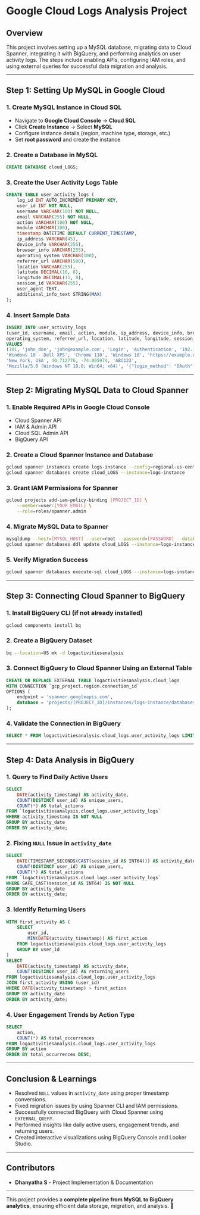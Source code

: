# **Google Cloud Logs Analysis Project**

## **Overview**
This project involves setting up a MySQL database, migrating data to Cloud Spanner, integrating it with BigQuery, and performing analytics on user activity logs. The steps include enabling APIs, configuring IAM roles, and using external queries for successful data migration and analysis.

---

## **Step 1: Setting Up MySQL in Google Cloud**

### **1. Create MySQL Instance in Cloud SQL**
- Navigate to **Google Cloud Console** → **Cloud SQL**
- Click **Create Instance** → Select **MySQL**
- Configure instance details (region, machine type, storage, etc.)
- Set **root password** and create the instance

### **2. Create a Database in MySQL**
```sql
CREATE DATABASE cloud_LOGS;
```

### **3. Create the User Activity Logs Table**
```sql
CREATE TABLE user_activity_logs (
    log_id INT AUTO_INCREMENT PRIMARY KEY,
    user_id INT NOT NULL,
    username VARCHAR(100) NOT NULL,
    email VARCHAR(255) NOT NULL,
    action VARCHAR(100) NOT NULL,
    module VARCHAR(100),
    timestamp DATETIME DEFAULT CURRENT_TIMESTAMP,
    ip_address VARCHAR(45),
    device_info VARCHAR(255),
    browser_info VARCHAR(255),
    operating_system VARCHAR(100),
    referrer_url VARCHAR(500),
    location VARCHAR(255),
    latitude DECIMAL(10, 8),
    longitude DECIMAL(11, 8),
    session_id VARCHAR(255),
    user_agent TEXT,
    additional_info_text STRING(MAX)
);
```

### **4. Insert Sample Data**
```sql
INSERT INTO user_activity_logs
(user_id, username, email, action, module, ip_address, device_info, browser_info,
operating_system, referrer_url, location, latitude, longitude, session_id, user_agent, additional_info_text)
VALUES
(101, 'john_doe', 'john@example.com', 'Login', 'Authentication', '192.168.1.10',
'Windows 10 - Dell XPS', 'Chrome 110', 'Windows 10', 'https://example.com/home',
'New York, USA', 40.712776, -74.005974, 'ABC123',
'Mozilla/5.0 (Windows NT 10.0; Win64; x64)', '{"login_method": "OAuth", "2FA": true}');
```

---

## **Step 2: Migrating MySQL Data to Cloud Spanner**

### **1. Enable Required APIs in Google Cloud Console**
- Cloud Spanner API
- IAM & Admin API
- Cloud SQL Admin API
- BigQuery API

### **2. Create a Cloud Spanner Instance and Database**
```sh
gcloud spanner instances create logs-instance --config=regional-us-central1 --nodes=1 --description="User Logs Spanner Instance"
gcloud spanner databases create cloud_LOGS --instance=logs-instance
```

### **3. Grant IAM Permissions for Spanner**
```sh
gcloud projects add-iam-policy-binding [PROJECT_ID] \
    --member=user:[YOUR_EMAIL] \
    --role=roles/spanner.admin
```

### **4. Migrate MySQL Data to Spanner**
```sh
mysqldump --host=[MYSQL_HOST] --user=root --password=[PASSWORD] --databases cloud_LOGS --hex-blob --no-data > schema.sql
gcloud spanner databases ddl update cloud_LOGS --instance=logs-instance --ddl="$(cat schema.sql)"
```

### **5. Verify Migration Success**
```sh
gcloud spanner databases execute-sql cloud_LOGS --instance=logs-instance --sql="SELECT COUNT(*) FROM user_activity_logs;"
```

---

## **Step 3: Connecting Cloud Spanner to BigQuery**

### **1. Install BigQuery CLI (if not already installed)**
```sh
gcloud components install bq
```

### **2. Create a BigQuery Dataset**
```sh
bq --location=US mk -d logactivitiesanalysis
```

### **3. Connect BigQuery to Cloud Spanner Using an External Table**
```sql
CREATE OR REPLACE EXTERNAL TABLE logactivitiesanalysis.cloud_logs
WITH CONNECTION `gcp_project.region.connection_id`
OPTIONS (
    endpoint = 'spanner.googleapis.com',
    database = 'projects/[PROJECT_ID]/instances/logs-instance/databases/cloud_LOGS'
);
```

### **4. Validate the Connection in BigQuery**
```sql
SELECT * FROM logactivitiesanalysis.cloud_logs.user_activity_logs LIMIT 10;
```

---

## **Step 4: Data Analysis in BigQuery**

### **1. Query to Find Daily Active Users**
```sql
SELECT
    DATE(activity_timestamp) AS activity_date,  
    COUNT(DISTINCT user_id) AS unique_users,
    COUNT(*) AS total_actions
FROM `logactivitiesanalysis.cloud_logs.user_activity_logs`
WHERE activity_timestamp IS NOT NULL
GROUP BY activity_date
ORDER BY activity_date;
```

### **2. Fixing `NULL` Issue in `activity_date`**
```sql
SELECT
    DATE(TIMESTAMP_SECONDS(CAST(session_id AS INT64))) AS activity_date,  
    COUNT(DISTINCT user_id) AS unique_users,
    COUNT(*) AS total_actions
FROM `logactivitiesanalysis.cloud_logs.user_activity_logs`
WHERE SAFE_CAST(session_id AS INT64) IS NOT NULL
GROUP BY activity_date
ORDER BY activity_date;
```

### **3. Identify Returning Users**
```sql
WITH first_activity AS (
    SELECT
        user_id,
        MIN(DATE(activity_timestamp)) AS first_action
    FROM logactivitiesanalysis.cloud_logs.user_activity_logs
    GROUP BY user_id
)
SELECT
    DATE(activity_timestamp) AS activity_date,
    COUNT(DISTINCT user_id) AS returning_users
FROM logactivitiesanalysis.cloud_logs.user_activity_logs
JOIN first_activity USING (user_id)
WHERE DATE(activity_timestamp) > first_action
GROUP BY activity_date
ORDER BY activity_date;
```

### **4. User Engagement Trends by Action Type**
```sql
SELECT
    action,
    COUNT(*) AS total_occurrences
FROM logactivitiesanalysis.cloud_logs.user_activity_logs
GROUP BY action
ORDER BY total_occurrences DESC;
```

---

## **Conclusion & Learnings**
- Resolved `NULL` values in `activity_date` using proper timestamp conversions.
- Fixed migration issues by using Spanner CLI and IAM permissions.
- Successfully connected BigQuery with Cloud Spanner using `EXTERNAL_QUERY`.
- Performed insights like daily active users, engagement trends, and returning users.
- Created interactive visualizations using BigQuery Console and Looker Studio.

---

## **Contributors**
- **Dhanyatha S** - Project Implementation & Documentation

---

This project provides a **complete pipeline from MySQL to BigQuery analytics**, ensuring efficient data storage, migration, and analysis. 🚀


